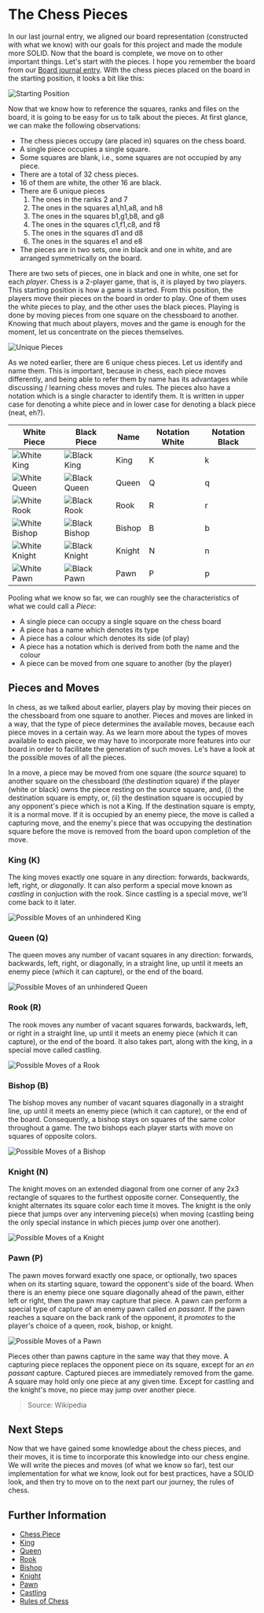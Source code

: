 # The Chess Pieces

In our last journal entry, we aligned our board representation (constructed with what we know) with our
goals for this project and made the module more SOLID. Now that the board is complete, we move on to
other important things. Let's start with the pieces. I hope you remember the board from our [Board
journal entry](03%20-%20The%20Chess%20Board.md). With the chess pieces placed on the board in the
starting position, it looks a bit like this:

![Starting Position](media/starting-position.png)

Now that we know how to reference the squares, ranks and files on the board, it is going to be easy for
us to talk about the pieces. At first glance, we can make the following observations:

* The chess pieces occupy (are placed in) squares on the chess board.
* A single piece occupies a single square.
* Some squares are blank, i.e., some squares are not occupied by any piece.
* There are a total of 32 chess pieces.
* 16 of them are white, the other 16 are black.
* There are 6 unique pieces
    1. The ones in the ranks 2 and 7
    2. The ones in the squares a1,h1,a8, and h8
    3. The ones in the squares b1,g1,b8, and g8
    4. The ones in the squares c1,f1,c8, and f8
    5. The ones in the squares d1 and d8
    6. The ones in the squares e1 and e8
* The pieces are in two sets, one in black and one in white, and are arranged symmetrically on the board.

There are two sets of pieces, one in black and one in white, one set for each *player*. Chess is a
2-player game, that is, it is played by two players. This starting position is how a game is started.
From this position, the players move their pieces on the board in order to play. One of them uses the
white pieces to play, and the other uses the black pieces. Playing is done by moving pieces from one
square on the chessboard to another. Knowing that much about players, moves and the game is enough for 
the moment, let us concentrate on the pieces themselves.

![Unique Pieces](media/pieces/chess-pieces-all.png)

As we noted earlier, there are 6 unique chess pieces. Let us identify and name them. This is important,
because in chess, each piece moves differently, and being able to refer them by name has its advantages
while discussing / learning chess moves and rules. The pieces also have a notation which is a single
character to identify them. It is written in upper case for denoting a white piece and in lower case for
denoting a black piece (neat, eh?).

White Piece|Black Piece|Name|Notation White|Notation Black|
-----------|-----------|----|--------------|--------------|
![White King](media/pieces/king-white.png)|![Black King](media/pieces/king-black.png)|King|K|k|
![White Queen](media/pieces/queen-white.png)|![Black Queen](media/pieces/queen-black.png)|Queen|Q|q|
![White Rook](media/pieces/rook-white.png)|![Black Rook](media/pieces/rook-black.png)|Rook|R|r|
![White Bishop](media/pieces/bishop-white.png)|![Black Bishop](media/pieces/bishop-black.png)|Bishop|B|b|
![White Knight](media/pieces/knight-white.png)|![Black Knight](media/pieces/knight-black.png)|Knight|N|n|
![White Pawn](media/pieces/pawn-white.png)|![Black Pawn](media/pieces/pawn-black.png)|Pawn|P|p|

Pooling what we know so far, we can roughly see the characteristics of what we could call a *Piece*:

* A single piece can occupy a single square on the chess board
* A piece has a name which denotes its type
* A piece has a colour which denotes its side (of play)
* A piece has a notation which is derived from both the name and the colour
* A piece can be moved from one square to another (by the player)

## Pieces and Moves
In chess, as we talked about earlier, players play by moving their pieces on the chessboard from one
square to another. Pieces and moves are linked in a way, that the type of piece determines the available
moves, because each piece moves in a certain way. As we learn more about the types of moves available to
each piece, we may have to incorporate more features into our board in order to facilitate the generation
of such moves. Le's have a look at the possible moves of all the pieces.

In a move, a piece may be moved from one square (the *source* square) to another square on the chessboard
(the *destination* square) if the player (white or black) owns the piece resting on the source square,
and, (i) the destination square is empty, or, (ii) the destination square is occupied by any opponent's
piece which is not a King. If the destination square is empty, it is a normal move. If it is occupied by
an enemy piece, the move is called a capturing move, and the enemy's piece that was occupying the
destination square before the move is removed from the board upon completion of the move.

### King (K)
The king moves exactly one square in any direction: forwards, backwards, left, right, or *diagonally*. It
can also perform a special move known as *castling* in conjuction with the rook. Since castling is a
special move, we'll come back to it later.

![Possible Moves of an unhindered King](media/moves/king-possible-moves.png)

### Queen (Q)
The queen moves any number of vacant squares in any direction: forwards, backwards, left, right, or
diagonally, in a straight line, up until it meets an enemy piece (which it can capture), or the end of the
board.

![Possible Moves of an unhindered Queen](media/moves/queen-possible-moves.png)

### Rook (R)
The rook moves any number of vacant squares forwards, backwards, left, or right in a straight line, up
until it meets an enemy piece (which it can capture), or the end of the board. It also takes part, along
with the king, in a special move called castling.

![Possible Moves of a Rook](media/moves/rook-possible-moves.png)

### Bishop (B)
The bishop moves any number of vacant squares diagonally in a straight line, up until it meets an enemy
piece (which it can capture), or the end of the board. Consequently, a bishop stays on squares of the
same color throughout a game. The two bishops each player starts with move on squares of opposite colors.

![Possible Moves of a Bishop](media/moves/bishop-possible-moves.png)

### Knight (N)
The knight moves on an extended diagonal from one corner of any 2x3 rectangle of squares to the furthest
opposite corner. Consequently, the knight alternates its square color each time it moves. The knight is
the only piece that jumps over any intervening piece(s) when moving (castling being the only special
instance in which pieces jump over one another).

![Possible Moves of a Knight](media/moves/knight-possible-moves.png)

### Pawn (P)
The pawn moves forward exactly one space, or optionally, two spaces when on its starting square, toward
the opponent's side of the board. When there is an enemy piece one square diagonally ahead of the pawn,
either left or right, then the pawn may capture that piece. A pawn can perform a special type of capture
of an enemy pawn called *en passant*. If the pawn reaches a square on the back rank of the opponent, it
*promotes* to the player's choice of a queen, rook, bishop, or knight.

![Possible Moves of a Pawn](media/moves/pawn-possible-moves.png)

Pieces other than pawns capture in the same way that they move. A capturing piece replaces the opponent
piece on its square, except for an *en passant* capture. Captured pieces are immediately removed from the
 game. A square may hold only one piece at any given time. Except for castling and the knight's move, no
piece may jump over another piece.

>Source: Wikipedia

## Next Steps
Now that we have gained some knowledge about the chess pieces, and their moves, it is time to incorporate
this knowledge into our chess engine. We will write the pieces and moves (of what we know so far), test
our implementation for what we know, look out for best practices, have a SOLID look, and then try to move
on to the next part our journey, the rules of chess.

## Further Information
* [Chess Piece](https://en.wikipedia.org/wiki/Chess_piece)
* [King](https://en.wikipedia.org/wiki/King_(chess))
* [Queen](https://en.wikipedia.org/wiki/Queen_(chess))
* [Rook](https://en.wikipedia.org/wiki/Rook_(chess))
* [Bishop](https://en.wikipedia.org/wiki/Bishop_(chess))
* [Knight](https://en.wikipedia.org/wiki/Knight_(chess))
* [Pawn](https://en.wikipedia.org/wiki/Pawn_(chess))
* [Castling](https://en.wikipedia.org/wiki/Castling)
* [Rules of Chess](https://en.wikipedia.org/wiki/Rules_of_chess)